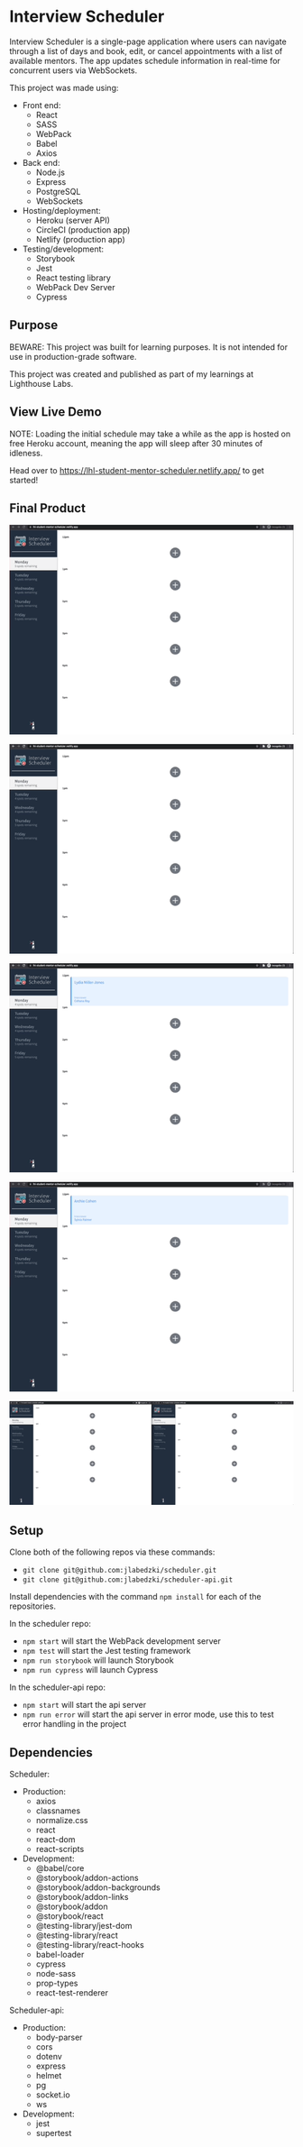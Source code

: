 # Interview Scheduler

Interview Scheduler is a single-page application where users can navigate through a list of days and book, edit, or cancel appointments with a list of available mentors. The app updates schedule information in real-time for concurrent users via WebSockets.

This project was made using:

- Front end:
  - React
  - SASS
  - WebPack
  - Babel
  - Axios
- Back end:
  - Node.js
  - Express
  - PostgreSQL
  - WebSockets
- Hosting/deployment:
  - Heroku (server API)
  - CircleCI (production app)
  - Netlify (production app)
- Testing/development:
  - Storybook
  - Jest
  - React testing library
  - WebPack Dev Server
  - Cypress

## Purpose

BEWARE: This project was built for learning purposes. It is not intended for use in production-grade software.

This project was created and published as part of my learnings at Lighthouse Labs.

## View Live Demo

NOTE: Loading the initial schedule may take a while as the app is hosted on free Heroku account, meaning the app will sleep after 30 minutes of idleness.

Head over to https://lhl-student-mentor-scheduler.netlify.app/ to get started!

## Final Product

!["Navigating list of days"](https://github.com/jlabedzki/scheduler/blob/master/docs/Navigate%20days.gif?raw=true)

!["Booking an appointment"](https://github.com/jlabedzki/scheduler/blob/master/docs/Book%20appointment.gif?raw=true)

!["Editing an appointment"](https://github.com/jlabedzki/scheduler/blob/master/docs/Edit%20appointment.gif?raw=true)

!["Cancelling an appointment"](https://github.com/jlabedzki/scheduler/blob/master/docs/Delete%20appointment.gif?raw=true)

!["WebSocket functionality"](https://github.com/jlabedzki/scheduler/blob/master/docs/WebSocket%20functionality.gif?raw=true)

## Setup

Clone both of the following repos via these commands:

- `git clone git@github.com:jlabedzki/scheduler.git`
- `git clone git@github.com:jlabedzki/scheduler-api.git`

Install dependencies with the command `npm install` for each of the repositories.

In the scheduler repo:

- `npm start` will start the WebPack development server
- `npm test` will start the Jest testing framework
- `npm run storybook` will launch Storybook
- `npm run cypress` will launch Cypress

In the scheduler-api repo:

- `npm start` will start the api server
- `npm run error` will start the api server in error mode, use this to test error handling in the project

## Dependencies

Scheduler:

- Production:
  - axios
  - classnames
  - normalize.css
  - react
  - react-dom
  - react-scripts
- Development:
  - @babel/core
  - @storybook/addon-actions
  - @storybook/addon-backgrounds
  - @storybook/addon-links
  - @storybook/addon
  - @storybook/react
  - @testing-library/jest-dom
  - @testing-library/react
  - @testing-library/react-hooks
  - babel-loader
  - cypress
  - node-sass
  - prop-types
  - react-test-renderer

Scheduler-api:

- Production:
  - body-parser
  - cors
  - dotenv
  - express
  - helmet
  - pg
  - socket.io
  - ws
- Development:
  - jest
  - supertest
